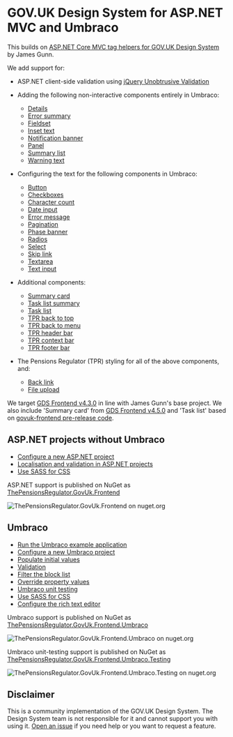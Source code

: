 # GOV.UK Design System for ASP.NET MVC and Umbraco

This builds on [ASP.NET Core MVC tag helpers for GOV.UK Design System](https://github.com/gunndabad/govuk-frontend-aspnetcore) by James Gunn.

We add support for:

- ASP.NET client-side validation using [jQuery Unobtrusive Validation](https://github.com/aspnet/jquery-validation-unobtrusive)

- Adding the following non-interactive components entirely in Umbraco:

  - [Details](https://github.com/gunndabad/govuk-frontend-aspnetcore/blob/main/docs/components/details.md)
  - [Error summary](https://github.com/gunndabad/govuk-frontend-aspnetcore/blob/main/docs/components/error-summary.md)
  - [Fieldset](https://github.com/gunndabad/govuk-frontend-aspnetcore/blob/main/docs/components/fieldset.md)
  - [Inset text](https://github.com/gunndabad/govuk-frontend-aspnetcore/blob/main/docs/components/inset-text.md)
  - [Notification banner](https://github.com/gunndabad/govuk-frontend-aspnetcore/blob/main/docs/components/notification-banner.md)
  - [Panel](https://github.com/gunndabad/govuk-frontend-aspnetcore/blob/main/docs/components/panel.md)
  - [Summary list](https://github.com/gunndabad/govuk-frontend-aspnetcore/blob/main/docs/components/summary-list.md)
  - [Warning text](https://github.com/gunndabad/govuk-frontend-aspnetcore/blob/main/docs/components/warning-text.md)

- Configuring the text for the following components in Umbraco:

  - [Button](https://github.com/gunndabad/govuk-frontend-aspnetcore/blob/main/docs/components/button.md)
  - [Checkboxes](https://github.com/gunndabad/govuk-frontend-aspnetcore/blob/main/docs/components/checkboxes.md)
  - [Character count](https://github.com/gunndabad/govuk-frontend-aspnetcore/blob/main/docs/components/character-count.md)
  - [Date input](https://github.com/gunndabad/govuk-frontend-aspnetcore/blob/main/docs/components/date-input.md)
  - [Error message](https://github.com/gunndabad/govuk-frontend-aspnetcore/blob/main/docs/components/error-message.md)
  - [Pagination](https://github.com/gunndabad/govuk-frontend-aspnetcore/blob/main/docs/components/pagination.md)
  - [Phase banner](https://github.com/gunndabad/govuk-frontend-aspnetcore/blob/main/docs/components/phase-banner.md)
  - [Radios](https://github.com/gunndabad/govuk-frontend-aspnetcore/blob/main/docs/components/radios.md)
  - [Select](https://github.com/gunndabad/govuk-frontend-aspnetcore/blob/main/docs/components/select.md)
  - [Skip link](https://github.com/gunndabad/govuk-frontend-aspnetcore/blob/main/docs/components/skip-link.md)
  - [Textarea](https://github.com/gunndabad/govuk-frontend-aspnetcore/blob/main/docs/components/textarea.md)
  - [Text input](/docs/components/text-input.md)

- Additional components:

  - [Summary card](/docs/components/summary-card.md)
  - [Task list summary](/docs/components/task-list-summary.md)
  - [Task list](/docs/components/task-list.md)
  - [TPR back to top](/docs/components/tpr-back-to-top.md)
  - [TPR back to menu](/docs/components/tpr-back-to-menu.md)
  - [TPR header bar](/docs/components/tpr-header-bar.md)
  - [TPR context bar](/docs/components/tpr-context-bar.md)
  - [TPR footer bar](/docs/components/tpr-footer-bar.md)

- The Pensions Regulator (TPR) styling for all of the above components, and:
  - [Back link](https://github.com/gunndabad/govuk-frontend-aspnetcore/blob/main/docs/components/back-link.md)
  - [File upload](https://github.com/gunndabad/govuk-frontend-aspnetcore/blob/main/docs/components/file-upload.md)

We target [GDS Frontend v4.3.0](https://github.com/alphagov/govuk-frontend/releases/tag/v4.3.0) in line with James Gunn's base project. We also include 'Summary card' from [GDS Frontend v4.5.0](https://github.com/alphagov/govuk-frontend/releases/tag/v4.5.0) and 'Task list' based on [govuk-frontend pre-release code](https://github.com/alphagov/govuk-design-system/pull/1994).

## ASP.NET projects without Umbraco

- [Configure a new ASP.NET project](docs/aspnet/new-aspnet-project.md)
- [Localisation and validation in ASP.NET projects](docs/aspnet/localisation-and-validation.md)
- [Use SASS for CSS](docs/aspnet/sass.md)

ASP.NET support is published on NuGet as [ThePensionsRegulator.GovUk.Frontend](https://www.nuget.org/packages/ThePensionsRegulator.GovUk.Frontend)

![ThePensionsRegulator.GovUk.Frontend on nuget.org](https://img.shields.io/nuget/vpre/ThePensionsRegulator.GovUk.Frontend)

## Umbraco

- [Run the Umbraco example application](docs/umbraco/run-example-application.md)
- [Configure a new Umbraco project](docs/umbraco/new-umbraco-project.md)
- [Populate initial values](docs/umbraco/populate-initial-values.md)
- [Validation](docs/umbraco/validation.md)
- [Filter the block list](docs/umbraco/filter-blocks.md)
- [Override property values](docs/umbraco/override-property-values.md)
- [Umbraco unit testing](docs/umbraco/unit-testing.md)
- [Use SASS for CSS](docs/aspnet/sass.md)
- [Configure the rich text editor](/docs/umbraco/rich-text-editor.md)

Umbraco support is published on NuGet as [ThePensionsRegulator.GovUk.Frontend.Umbraco](https://www.nuget.org/packages/ThePensionsRegulator.GovUk.Frontend.Umbraco)

![ThePensionsRegulator.GovUk.Frontend.Umbraco on nuget.org](https://img.shields.io/nuget/vpre/ThePensionsRegulator.GovUk.Frontend.Umbraco)

Umbraco unit-testing support is published on NuGet as [ThePensionsRegulator.GovUk.Frontend.Umbraco.Testing](https://www.nuget.org/packages/ThePensionsRegulator.GovUk.Frontend.Umbraco.Testing)

![ThePensionsRegulator.GovUk.Frontend.Umbraco.Testing on nuget.org](https://img.shields.io/nuget/vpre/ThePensionsRegulator.GovUk.Frontend.Umbraco.Testing)

## Disclaimer

This is a community implementation of the GOV.UK Design System. The Design System team is not responsible for it and cannot support you with using it. [Open an issue](https://github.com/thepensionsregulator/govuk-frontend-aspnetcore-extensions/issues) if you need help or you want to request a feature.

